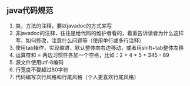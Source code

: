 ## java代码规范

1. 类，方法的注释，要以javadoc的方式来写
2. 非javadoc的注释，往往是给代码的维护者看的，着重告诉读者为什么这样写，如何修改，注意什么问题等（使用单行或多行注释）
3. 使用tab操作，实现缩进，默认整体向右边移动，或者用shift+tab整体左移
4. 运算符和 = 两边习惯性各加一个空格，比如：2 + 4 * 5 + 345 - 89
5. 源文件使用utf-8编码
6. 行宽度不要超过80字符
7. 代码编写次行风格和行尾风格（个人更喜欢行尾风格）
